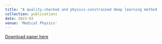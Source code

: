 ```yaml
---
title: "A quality‐checked and physics‐constrained deep learning method to estimate material basis images from single‐kV contrast‐enhanced chest CT scans"
collection: publications
date: 2023-03
venue: 'Medical Physics'
---
```


[Download paper here](https://aapm.onlinelibrary.wiley.com/doi/full/10.1002/mp.16352)
